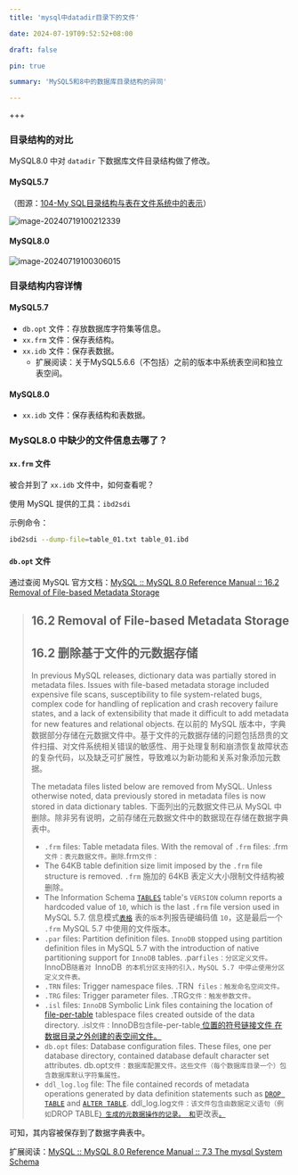 ```yaml
---
title: 'mysql中datadir目录下的文件'

date: 2024-07-19T09:52:52+08:00

draft: false

pin: true

summary: 'MySQL5和8中的数据库目录结构的异同'

---
```


+++

### 目录结构的对比

MySQL8.0 中对 `datadir` 下数据库文件目录结构做了修改。

#### MySQL5.7

（图源：[104-My SQL目录结构与表在文件系统中的表示](https://www.bilibili.com/video/BV1iq4y1u7vj?p=104)）

![image-20240719100212339](https://cdn.jsdelivr.net/gh/zrgzs/images@main/images/2024%2F07%2F19%2F10-02-31-0a5608583903434adc2ad73c1ed4c329-image-20240719100212339-22d05f.png)

#### MySQL8.0

![image-20240719100306015](https://cdn.jsdelivr.net/gh/zrgzs/images@main/images/2024%2F07%2F19%2F10-03-06-fbcb0960e8d6f1c7afa2766b7bc5c775-image-20240719100306015-c8582c.png)

### 目录结构内容详情

#### MySQL5.7

- `db.opt` 文件：存放数据库字符集等信息。
- `xx.frm` 文件：保存表结构。
- `xx.idb` 文件：保存表数据。
  - 扩展阅读：关于MySQL5.6.6（不包括）之前的版本中系统表空间和独立表空间。

#### MySQL8.0

- `xx.idb` 文件：保存表结构和表数据。

### MySQL8.0 中缺少的文件信息去哪了？

#### `xx.frm` 文件

被合并到了 `xx.idb` 文件中，如何查看呢？

使用 MySQL 提供的工具：`ibd2sdi`

示例命令：

```bash
ibd2sdi --dump-file=table_01.txt table_01.ibd
```

#### `db.opt` 文件

通过查阅 MySQL 官方文档：[MySQL :: MySQL 8.0 Reference Manual :: 16.2 Removal of File-based Metadata Storage](https://dev.mysql.com/doc/refman/8.0/en/data-dictionary-file-removal.html)

>## 16.2 Removal of File-based Metadata Storage 
>
>## 16.2 删除基于文件的元数据存储
>
>
>
>In previous MySQL releases, dictionary data was partially stored in metadata files. Issues with file-based metadata storage included expensive file scans, susceptibility to file system-related bugs, complex code for handling of replication and crash recovery failure states, and a lack of extensibility that made it difficult to add metadata for new features and relational objects.
>在以前的 MySQL 版本中，字典数据部分存储在元数据文件中。基于文件的元数据存储的问题包括昂贵的文件扫描、对文件系统相关错误的敏感性、用于处理复制和崩溃恢复故障状态的复杂代码，以及缺乏可扩展性，导致难以为新功能和关系对象添加元数据。
>
>The metadata files listed below are removed from MySQL. Unless otherwise noted, data previously stored in metadata files is now stored in data dictionary tables.
>下面列出的元数据文件已从 MySQL 中删除。除非另有说明，之前存储在元数据文件中的数据现在存储在数据字典表中。
>
>- `.frm` files: Table metadata files. With the removal of `.frm` files:
>  .frm`文件：表元数据文件。删除`.frm`文件：`
>  - The 64KB table definition size limit imposed by the `.frm` file structure is removed.
>    `.frm` 施加的 64KB 表定义大小限制文件结构被删除。
>  - The Information Schema [`TABLES`](https://dev.mysql.com/doc/refman/8.0/en/information-schema-tables-table.html) table's `VERSION` column reports a hardcoded value of `10`, which is the last `.frm` file version used in MySQL 5.7.
>    信息模式[`表格`](https://dev.mysql.com/doc/refman/8.0/en/information-schema-tables-table.html) 表的`版本`列报告硬编码值 `10`，这是最后一个 `.frm` MySQL 5.7 中使用的文件版本。
>- `.par` files: Partition definition files. `InnoDB` stopped using partition definition files in MySQL 5.7 with the introduction of native partitioning support for `InnoDB` tables.
>  .par` files：分区定义文件。 `InnoDB`随着对 `InnoDB` 的本机分区支持的引入，MySQL 5.7 中停止使用分区定义文件表。`
>- `.TRN` files: Trigger namespace files.
>  .TRN` files：触发命名空间文件。`
>- `.TRG` files: Trigger parameter files.
>  .TRG`文件：触发参数文件。`
>- `.isl` files: `InnoDB` Symbolic Link files containing the location of [file-per-table](https://dev.mysql.com/doc/refman/8.0/en/glossary.html#glos_file_per_table) tablespace files created outside of the data directory.
>  .isl`文件：`InnoDB` 包含 `file-per-table[ 位置的符号链接文件 在数据目录之外创建的表空间文件。](https://dev.mysql.com/doc/refman/8.0/en/glossary.html#glos_file_per_table)
>- `db.opt` files: Database configuration files. These files, one per database directory, contained database default character set attributes.
>  db.opt`文件：数据库配置文件。这些文件（每个数据库目录一个）包含数据库默认字符集属性。`
>- `ddl_log.log` file: The file contained records of metadata operations generated by data definition statements such as [`DROP TABLE`](https://dev.mysql.com/doc/refman/8.0/en/drop-table.html) and [`ALTER TABLE`](https://dev.mysql.com/doc/refman/8.0/en/alter-table.html).
>  ddl_log.log`文件：该文件包含由数据定义语句（例如`DROP TABLE[`）生成的元数据操作的记录。 和`](https://dev.mysql.com/doc/refman/8.0/en/drop-table.html)更改表[`。`](https://dev.mysql.com/doc/refman/8.0/en/alter-table.html)

可知，其内容被保存到了数据字典表中。

扩展阅读：[MySQL :: MySQL 8.0 Reference Manual :: 7.3 The mysql System Schema](https://dev.mysql.com/doc/refman/8.0/en/system-schema.html#system-schema-data-dictionary-tables)

